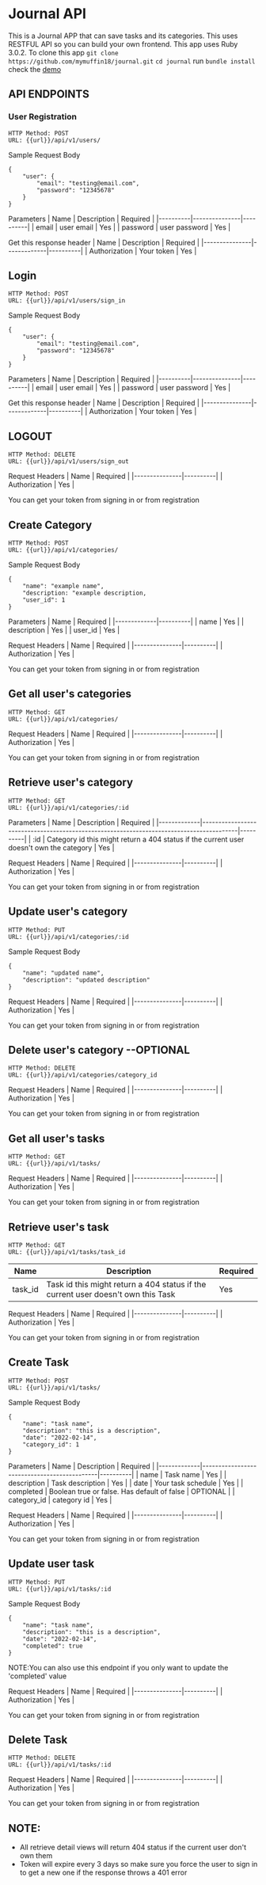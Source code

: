 # Journal API

This is a Journal APP that can save tasks and its categories. This uses RESTFUL API so you can build your own frontend.
This app uses Ruby 3.0.2. To clone this app
`git clone https://github.com/mymuffin18/journal.git`
`cd journal`
run `bundle install`
check the [demo](https://journally-self.vercel.app/)

## API ENDPOINTS

### User Registration
```
HTTP Method: POST
URL: {{url}}/api/v1/users/
```

Sample Request Body
```
{
    "user": {
        "email": "testing@email.com",
        "password": "12345678"
    } 
}

```
Parameters
| Name     | Description   | Required |
|----------|---------------|----------|
| email    | user email    | Yes      |
| password | user password | Yes      |

Get this response header
| Name          | Description | Required |
|---------------|-------------|----------|
| Authorization | Your token  | Yes      |

## Login
```
HTTP Method: POST
URL: {{url}}/api/v1/users/sign_in
```
Sample Request Body
```
{
    "user": {
        "email": "testing@email.com",
        "password": "12345678"
    }
}
```
Parameters
| Name     | Description   | Required |
|----------|---------------|----------|
| email    | user email    | Yes      |
| password | user password | Yes      |

Get this response header
| Name          | Description | Required |
|---------------|-------------|----------|
| Authorization | Your token  | Yes      |

## LOGOUT
```
HTTP Method: DELETE
URL: {{url}}/api/v1/users/sign_out
```
Request Headers
| Name          | Required |
|---------------|----------|
| Authorization | Yes      |

You can get your token from signing in or from registration

## Create Category
```
HTTP Method: POST
URL: {{url}}/api/v1/categories/
```
Sample Request Body
```
{
    "name": "example name",
    "description: "example description,
    "user_id": 1
}
```

Parameters
| Name        | Required |
|-------------|----------|
| name        | Yes      |
| description | Yes      |
| user_id     | Yes      |

Request Headers
| Name          | Required |
|---------------|----------|
| Authorization | Yes      |

You can get your token from signing in or from registration

## Get all user's categories
```
HTTP Method: GET
URL: {{url}}/api/v1/categories/
```
Request Headers
| Name          | Required |
|---------------|----------|
| Authorization | Yes      |

You can get your token from signing in or from registration

## Retrieve user's category
```
HTTP Method: GET
URL: {{url}}/api/v1/categories/:id
```
Parameters
| Name        | Description                                                                             | Required |
|-------------|-----------------------------------------------------------------------------------------|----------|
| :id | Category id this might return a 404 status if the current user doesn't own the category | Yes      |

Request Headers
| Name          | Required |
|---------------|----------|
| Authorization | Yes      |

You can get your token from signing in or from registration

## Update user's category
```
HTTP Method: PUT
URL: {{url}}/api/v1/categories/:id
```

Sample Request Body
```
{
    "name": "updated name",
    "description": "updated description"
}
```

Request Headers
| Name          | Required |
|---------------|----------|
| Authorization | Yes      |

You can get your token from signing in or from registration

## Delete user's category --OPTIONAL
```
HTTP Method: DELETE
URL: {{url}}/api/v1/categories/category_id
```

Request Headers
| Name          | Required |
|---------------|----------|
| Authorization | Yes      |

You can get your token from signing in or from registration

## Get all user's tasks
```
HTTP Method: GET
URL: {{url}}/api/v1/tasks/
```
Request Headers
| Name          | Required |
|---------------|----------|
| Authorization | Yes      |

You can get your token from signing in or from registration

## Retrieve user's task
```
HTTP Method: GET
URL: {{url}}/api/v1/tasks/task_id
```
| Name    | Description                                                                      | Required |
|---------|----------------------------------------------------------------------------------|----------|
| task_id | Task id this might return a 404 status if the current user doesn't own this Task | Yes      |


Request Headers
| Name          | Required |
|---------------|----------|
| Authorization | Yes      |

You can get your token from signing in or from registration

## Create Task
```
HTTP Method: POST
URL: {{url}}/api/v1/tasks/
```

Sample Request Body
```
{
    "name": "task name",
    "description": "this is a description",
    "date": "2022-02-14",
    "category_id": 1
}
```
Parameters
| Name        | Description                                 | Required |
|-------------|---------------------------------------------|----------|
| name        | Task name                                   | Yes      |
| description | Task description                            | Yes      |
| date        | Your task schedule                          | Yes      |
| completed   | Boolean true or false. Has default of false | OPTIONAL |
| category_id | category id                                 | Yes      |


Request Headers
| Name          | Required |
|---------------|----------|
| Authorization | Yes      |

You can get your token from signing in or from registration

## Update user task
```
HTTP Method: PUT
URL: {{url}}/api/v1/tasks/:id
```

Sample Request Body
```
{
    "name": "task name",
    "description": "this is a description",
    "date": "2022-02-14",
    "completed": true
}
```
NOTE:You can also use this endpoint if you only want to update the 'completed' value

Request Headers
| Name          | Required |
|---------------|----------|
| Authorization | Yes      |

You can get your token from signing in or from registration

## Delete Task
```
HTTP Method: DELETE
URL: {{url}}/api/v1/tasks/:id
```

Request Headers
| Name          | Required |
|---------------|----------|
| Authorization | Yes      |

You can get your token from signing in or from registration


## NOTE:
* All retrieve detail views will return 404 status if the current user don't own them
* Token will expire every 3 days so make sure you force the user to sign in to get a new one if the response throws a 401 error